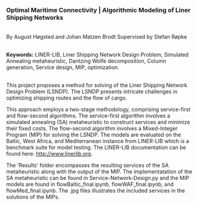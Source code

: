 ### Optimal Maritime Connectivity | Algorithmic Modeling of Liner Shipping Networks

<br>
By August Høgsted and Johan Matzen Brodt
Supervised by Stefan Røpke
<br>

<br>

__Keywords:__ LINER-LIB, Liner Shipping Network Design Problem, Simulated Annealing metaheuristic, Dantzing Wolfe decomposition, Column generation, Service design, MIP, optimization.


<br>
This project proposes a method for solving of the Liner Shipping Network Design Problem (LSNDP). The LSNDP presents intricate challenges in optimizing shipping routes and the flow of cargo.

This approach employs a two-stage methodology, comprising service-first and flow-second algorithms. The service-first algorithm involves a simulated annealing (SA) metaheuristic to construct services and minimize their fixed costs. The flow-second algorithm involves a Mixed-Integer Program (MIP) for solving the LSNDP. The models are evaluated on the Baltic, West Africa, and Mediterranean instance from LINER-LIB which is a benchmark suite for model testing. The LINER-LIB documentation can be found here: http://www.linerlib.org.

The 'Results' folder encompasses the resulting services of the SA metaheuristic along with the output of the MIP. The implementatation of the SA metaheuristic can be found in Service-Network-Design.py and the MIP models are found in flowBaltic_final.ipynb, flowWAF_final.ipynb, and flowMed_final.ipynb. The .jpg files illustrates the included services in the solutions of the MIPs.

